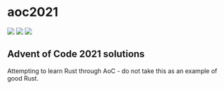 # aoc2021

![](https://img.shields.io/badge/day%20📅-3-blue)
![](https://img.shields.io/badge/stars%20⭐-4-yellow)
![](https://img.shields.io/badge/days%20completed-2-red)

## Advent of Code 2021 solutions
Attempting to learn Rust through AoC - do not take this as an example of good Rust.
